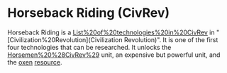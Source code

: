 # Horseback Riding (CivRev)

Horseback Riding is a [List%20of%20technologies%20in%20CivRev](technology) in "[Civilization%20Revolution](Civilization Revolution)". It is one of the first four technologies that can be researched. It unlocks the [Horsemen%20%28CivRev%29](Horsemen) unit, an expensive but powerful unit, and the [oxen](oxen) [resource](resource).